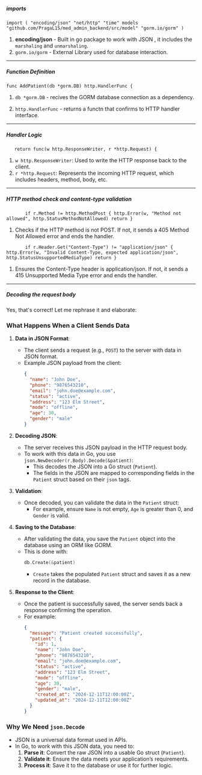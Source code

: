 ##### imports 
`import (
    "encoding/json"
    "net/http"
    "time"
    models "github.com/PragaL15/med_admin_backend/src/model"
    "gorm.io/gorm"
)`
1. **encoding/json** - Built in go package to work with JSON , it includes the `marshaling` and `unmarshaling`.
2. `gorm.io/gorm` - External Library used for database interaction.
---
##### Function Definition 

`func AddPatient(db *gorm.DB) http.HandlerFunc {
`
1. `db *gorm.DB` - recives the GORM database connection as a dependency.

2. `http.HandlerFunc` - returns a functn that confirms to HTTP handler interface.

---
##### Handler Logic
`    return func(w http.ResponseWriter, r *http.Request) {
`
1. `w http.ResponseWriter`: Used to write the HTTP response back to the client.
2. `r *http.Request`: Represents the incoming HTTP request, which includes headers, method, body, etc.
---
##### HTTP method check and content-type validation 

`        if r.Method != http.MethodPost {
            http.Error(w, "Method not allowed", http.StatusMethodNotAllowed)
            return
        }
`

1. Checks if the HTTP method is not POST. If not, it sends a 405 Method Not Allowed error and ends the handler.

`        if r.Header.Get("Content-Type") != "application/json" {
            http.Error(w, "Invalid Content-Type, expected application/json", http.StatusUnsupportedMediaType)
            return
        }
`
1. Ensures the Content-Type header is application/json. If not, it sends a 415 Unsupported Media Type error and ends the handler.
---
##### Decoding the request body

Yes, that's correct! Let me rephrase it and elaborate:

### **What Happens When a Client Sends Data**

1. **Data in JSON Format**:
   - The client sends a request (e.g., `POST`) to the server with data in JSON format.
   - Example JSON payload from the client:
     ```json
     {
       "name": "John Doe",
       "phone": "9876543210",
       "email": "john.doe@example.com",
       "status": "active",
       "address": "123 Elm Street",
       "mode": "offline",
       "age": 30,
       "gender": "male"
     }
     ```

2. **Decoding JSON**:
   - The server receives this JSON payload in the HTTP request body.
   - To work with this data in Go, you use `json.NewDecoder(r.Body).Decode(&patient)`:
     - This decodes the JSON into a Go struct (`Patient`).
     - The fields in the JSON are mapped to corresponding fields in the `Patient` struct based on their `json` tags.

3. **Validation**:
   - Once decoded, you can validate the data in the `Patient` struct:
     - For example, ensure `Name` is not empty, `Age` is greater than 0, and `Gender` is valid.

4. **Saving to the Database**:
   - After validating the data, you save the `Patient` object into the database using an ORM like GORM.
   - This is done with:
     ```go
     db.Create(&patient)
     ```
     - `Create` takes the populated `Patient` struct and saves it as a new record in the database.

5. **Response to the Client**:
   - Once the patient is successfully saved, the server sends back a response confirming the operation.
   - For example:
     ```json
     {
       "message": "Patient created successfully",
       "patient": {
         "id": 1,
         "name": "John Doe",
         "phone": "9876543210",
         "email": "john.doe@example.com",
         "status": "active",
         "address": "123 Elm Street",
         "mode": "offline",
         "age": 30,
         "gender": "male",
         "created_at": "2024-12-11T12:00:00Z",
         "updated_at": "2024-12-11T12:00:00Z"
       }
     }
     ```

### **Why We Need `json.Decode`**
- JSON is a universal data format used in APIs.
- In Go, to work with this JSON data, you need to:
  1. **Parse it**: Convert the raw JSON into a usable Go struct (`Patient`).
  2. **Validate it**: Ensure the data meets your application’s requirements.
  3. **Process it**: Save it to the database or use it for further logic.


